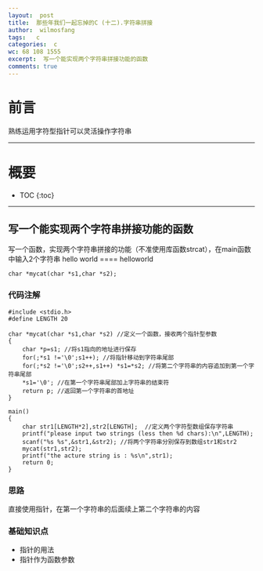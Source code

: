 ```yaml
---
layout:  post
title:  那些年我们一起忘掉的C (十二).字符串拼接
author:  wilmosfang
tags:   c 
categories:  c
wc: 68 108 1555
excerpt:  写一个能实现两个字符串拼接功能的函数
comments: true
---
```



# 前言

熟练运用字符型指针可以灵活操作字符串

---

# 概要

* TOC
{:toc}

---

## 写一个能实现两个字符串拼接功能的函数

写一个函数，实现两个字符串拼接的功能（不准使用库函数strcat），在main函数中输入2个字符串 hello  world    ====   helloworld

`char *mycat(char *s1,char *s2);`

### 代码注解

~~~
#include <stdio.h>
#define LENGTH 20

char *mycat(char *s1,char *s2) //定义一个函数，接收两个指针型参数
{
	char *p=s1; //将s1指向的地址进行保存
	for(;*s1 !='\0';s1++); //将指针移动到字符串尾部
	for(;*s2 !='\0';s2++,s1++) *s1=*s2; //将第二个字符串的内容追加到第一个字符串尾部
	*s1='\0'; //在第一个字符串尾部加上字符串的结束符
	return p; //返回第一个字符串的首地址
}

main()
{
	char str1[LENGTH*2],str2[LENGTH];  //定义两个字符型数组保存字符串
	printf("please input two strings (less then %d chars):\n",LENGTH);
	scanf("%s %s",&str1,&str2); //将两个字符串分别保存到数组str1和str2
	mycat(str1,str2); 
	printf("the acture string is : %s\n",str1);
	return 0;
}
~~~


### 思路

直接使用指针，在第一个字符串的后面续上第二个字符串的内容


### 基础知识点


* 指针的用法
* 指针作为函数参数
